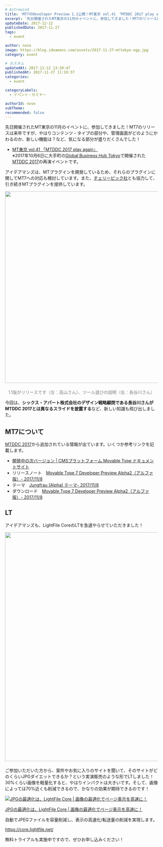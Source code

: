 ```yaml
---
# Astrowind
title: 'MT7のDeveloper Preview 1.1公開！MT東京 vol.41 「MTDDC 2017 play again」に参加してきました！'
excerpt: '先日開催されたMT東京の11月のイベントに、参加してきました！MT7のリリースは...'
updateDate: 2017-12-12
publishedDate: 2017-11-27
tags: 
  - event

author: nose
image: https://blog.ideamans.com/assets/2017-11-27-mttokyo-ogp.jpg
category: event

# カスタム
updatedAt: 2017-12-12 13:20:47
publishedAt: 2017-11-27 11:19:37
categories: 
  - event

categoryLabels: 
  - イベント・セミナー

authorId: nose
subTheme: 
recommended: false
---
```


<p>先日開催されたMT東京の11月のイベントに、参加してきました！MT7のリリースは来年ですが、やはりコンテンツ・タイプの部分や、管理画面がどのようにかわるのか、新しい機能は？など、気になる部分が盛りだくさんでした！</p>
<ul><li><a href="https://mt-tokyo.doorkeeper.jp/events/66966" target="_blank">MT東京 vol.41 「MTDDC 2017 play again」<br></a>※2017年10月6日に大手町の<a href="https://www.gbh-tokyo.or.jp/access" target="_blank">Global Business Hub Tokyo</a>で開催された<a href="https://www.sixapart.jp/seminar/sa/2017/08/21-1342.html" target="_blank">MTDDC 2017</a>の再演イベントです。</li></ul>
<p>アイデアマンズは、MTプラグインを開発しているため、それらのプラグインに関してMT7への対応も検討しています。また、<a href="https://www.cherry-pick.jp/" target="_blank">チェリーピック社</a>とも協力して、引き続きMTプラグインを提供しています。</p>
<p style="text-align: center;"><img alt="2017-11-27-mttokyo-ogp-2.jpg" src="https://blog.ideamans.com/assets/2017-11-27-mttokyo-ogp-2.jpg" class="mt-image-center" style="text-align: center; display: block; margin: 0 auto 20px;" width="1200" height="630"><span style="color: #808080;">1.1版がリリースです（左：高山さん）、ツール選びの説明（右：長谷川さん）</span></p>
<p>今回は、<strong>シックス・アパート株式会社のデザイン戦略顧問である長谷川さんがMTDDC 2017とは異なるスライドを披露する</strong>など、新しい知識も飛び出しました。</p>
<p> </p>
<h2>MT7について</h2>
<p><a href="https://www.sixapart.jp/seminar/sa/2017/08/21-1342.html" target="_blank">MTDDC 2017</a>から追加されている情報が出ています。いくつか参考リンクを記載します。</p>
<ul><li><span><a href="https://movabletype.jp/beta/" target="_blank"><span>開発中の次バージョン | CMSプラットフォーム Movable Type ドキュメントサイト</span></a><br></span></li><li><span>リリースノート　<a href="https://movabletype.jp/release-notes/70dp2.html" target="_blank">Movable Type 7 Developer Preview Alpha2（アルファ版）- 2017/11/8</a></span></li><li><span><span>テーマ　<a href="https://github.com/movabletype/mt-theme-jungfrau/archive/v0.01.zip" target="_blank">Jungfrau (Alpha) テーマ- 2017/11/8</a></span></span></li><li><span><span>ダウンロード　<a href="https://www.movabletype.jp/downloads/betas/MT-7.0a2.zip" target="_blank">Movable Type 7 Developer Preview Alpha2（アルファ版）- 2017/11/8</a></span></span></li></ul>
<p> </p>
<h2>LT</h2>
<p>アイデアマンズも、LightFile CoreのLTを急遽やらせていただきました！</p>
<p><a href="https://blog.ideamans.com/assets/2017-11-27-lfc.jpg"><img alt="2017-11-27-lfc.jpg" src="https://blog.ideamans.com/assets_c/2017/11/2017-11-27-lfc-thumb-1200xauto-115.jpg" class="mt-image-center" style="text-align: center; display: block; margin: 0 auto 20px;" width="1200" height="752"></a></p>
<p>ご参加いただいた方から、案件やお気に入りのサイトを聞いて、そのサイトがどのくらいJPGダイエットできるか？という実演販売のような形でLTしました！30%くらい画像を軽量化すると、やはりインパクトは大きいです。そして、画像によっては70%近くも削減できるので、かなりの効果が期待できるのです！</p>
<div class="serviceBox">
<div class="serviceImage"><a href="https://core.lightfile.net/" target="_blank" onclick="ga('send','event','blog_servicelink','service-click','lightfilecore',,{'nonInteraction':1});"><img src="https://blog.ideamans.com/assets/service-lfc.jpg" alt="JPGの最適化は、LightFile Core | 画像の最適化でページ表示を高速に！"></a></div>
<div class="serviceText">
<p class="serviceTitle"><a href="https://core.lightfile.net/" target="_blank" onclick="ga('send','event','blog_servicelink','service-click','lightfilecore',,{'nonInteraction':1});">JPGの最適化は、LightFile Core | 画像の最適化でページ表示を高速に！</a></p>
<p class="serviceDesc">自動でJPEGファイルを容量削減し、表示の高速化/転送量の削減を実現します。</p>
<p class="serviceLink"><a href="https://core.lightfile.net/" target="_blank" onclick="ga('send','event','blog_servicelink','service-click','lightfilecore',,{'nonInteraction':1});">https://core.lightfile.net/</a></p>
</div>
</div>
<p>無料トライアルも実施中ですので、ぜひお申し込みください！</p>
<p> </p>

